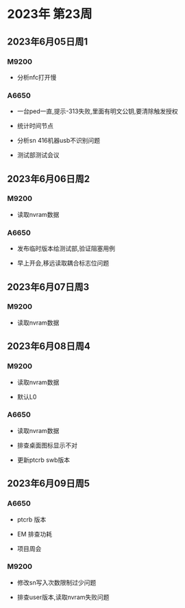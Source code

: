 # 2023年 第23周

## 2023年6月05日周1

### M9200

* 分析nfc打开慢

### A6650

* 一台ped一直,提示-313失败,里面有明文公钥,要清除触发授权

* 统计时间节点

* 分析sn 416机器usb不识别问题

* 测试部测试会议

## 2023年6月06日周2

### M9200

* 读取nvram数据

### A6650

* 发布临时版本给测试部,验证阻塞用例

* 早上开会,移远读取耦合标志位问题

## 2023年6月07日周3

### M9200

* 读取nvram数据

## 2023年6月08日周4

### M9200

* 读取nvram数据

* 默认L0

### A6650

* 读取nvram数据

* 排查桌面图标显示不对

* 更新ptcrb swb版本

## 2023年6月09日周5

### A6650

* ptcrb 版本

* EM 排查功耗

* 项目周会

### M9200

* 修改sn写入次数限制过少问题

* 排查user版本,读取nvram失败问题